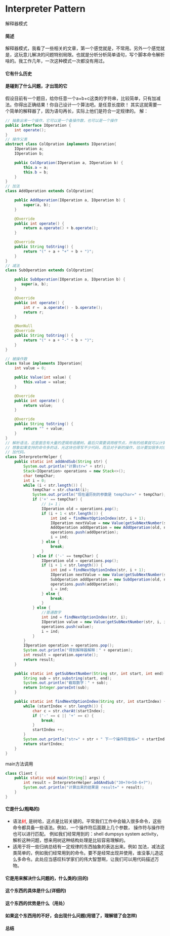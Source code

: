 # Interpreter Pattern
解释器模式
#### 简述
解释器模式，我看了一些相关的文章，第一个感觉就是，不常用。另外一个感觉就是，这玩意儿解决的问题特别局限。也就是分析分析简单语句，写个脚本命令解析啥的。我工作几年，一次这种模式一次都没有用过。

#### 它有什么历史

#### 是碰到了什么问题，才出现的它
假设目前有一个题目，给你任意一个a+b+c这类的字符串，比较简单，只有加减法。你得出正确结果！你自己设计一个算法吧。是任意长度欧！
其实这就需要一个简单的解释器了，因为语句再长，实际上他们是符合一定规律的。
解：
```java
// 抽象出来一个操作，它可以是一个备操作数，也可以是一个操作
public interface IOperation {
    int operate();
}
// 操作父类
abstract class ColOpration implements IOperation{
    IOperation a;
    IOperation b;

    public ColOpration(IOperation a, IOperation b) {
        this.a = a;
        this.b = b;
    }
}
// 加法
class AddOperation extends ColOpration{

    public AddOperation(IOperation a, IOperation b) {
        super(a, b);
    }

    @Override
    public int operate() {
        return a.operate() + b.operate();
    }

    @Override
    public String toString() {
        return "(" + a + "+" + b + ")";
    }
}
// 减法
class SubOperation extends ColOpration{

    public SubOperation(IOperation a, IOperation b) {
       super(a, b);
    }

    @Override
    public int operate() {
        int r =  a.operate() - b.operate();
        return r;
    }

    @NonNull
    @Override
    public String toString() {
        return "(" + a + "-" + b + ")";
    }
}

// 被操作数
class Value implements IOperation{
    int value = 0;

    public Value(int value) {
        this.value = value;
    }

    @Override
    public int operate() {
        return value;
    }

    @Override
    public String toString() {
        return "" + value;
    }
}
// 解析语法，这里面含有大量的逻辑用语建树。最后只需要调用根节点，所有的结果就可以计算出来了。、
// 想象如果支持的命令多的话，光这块也得写不少代码，而且对于新的操作，估计要加很多对应的类。再复杂点估计还得在老类的基础上再
// 加代码。
class InterpreterHelper {
    public static int addAndSub(String str) {
        System.out.println("计算str=" + str);
        Stack<IOperation> operations = new Stack<>();
        char tempChar;
        int i = 0;
        while (i < str.length()) {
            tempChar = str.charAt(i);
            System.out.println("现在遍历到的参数是 tempChar=" + tempChar);
            if ('+' == tempChar) {
                // i= 1；
                IOperation old = operations.pop();
                if (i + 1 < str.length()) {
                    int ind = findNextOptionIndex(str, i + 1);
                    IOperation nextValue = new Value(getSubNextNumber(str, i + 1, ind));
                    AddOperation addOperation = new AddOperation(old, nextValue);
                    operations.push(addOperation);
                    i = ind;
                } else {
                    break;
                }
            } else if ('-' == tempChar) {
                IOperation old = operations.pop();
                if (i + 1 < str.length()) {
                    int ind = findNextOptionIndex(str, i + 1);
                    IOperation nextValue = new Value(getSubNextNumber(str, i + 1, ind));
                    SubOperation addOperation = new SubOperation(old, nextValue);
                    operations.push(addOperation);
                    i = ind;
                } else {
                    break;
                }
            } else {
                //普通数字
                int ind = findNextOptionIndex(str, i);
                IOperation value = new Value(getSubNextNumber(str, i, ind));
                operations.push(value);
                i = ind;
            }
        }
        IOperation operation = operations.pop();
        System.out.println("得到解释器解释：" + operation);
        int result = operation.operate();
        return result;
    }

    public static int getSubNextNumber(String str, int start, int end) {
        String sub = str.substring(start, end);
        System.out.println("截取数字：" + sub);
        return Integer.parseInt(sub);
    }

    public static int findNextOptionIndex(String str, int startIndex) {
        while (startIndex < str.length()) {
            char c = str.charAt(startIndex);
            if ('-' == c || '+' == c) {
                break;
            }
            startIndex ++;
        }
        System.out.println("str=" + str + " 下一个操作符坐标=" + startIndex);
        return startIndex;
    }
}

```
main方法调用
```java
class Client {
    public static void main(String[] args) {
        int result = InterpreterHelper.addAndSub("30+74+50-6+7");
        System.out.println("计算出来的结果是 result=" + result);
    }
}
```
#### 它是什么(粗略的)
- 语法<font color=ff0000>树</font>, 是树哈，这点是比较关键的。平常我们工作中会输入很多命令，这些命令都具备一些语法。例如，一个操作符后面跟上几个参数， 操作符与操作符也可以进行匹配。  例如我们经常用到的：shell dumpsys system activity， 解析这种问题，想来用树这种结构处理是比较容易理解的。
- 适用于将一些归纳总结有一定规律的东西抽象的表达出来。例如   加法，减法这类简单的，例如我们经常用到的命令。要不是经常出现并使用，谁没事儿造这么多命令。此处应当感叹科学家们的伟大智慧啊，让我们可以用代码描述万物。
#### 它是用来解决什么问题的，什么类的(目的)

#### 这个东西的具体是什么(详细的)

#### 这个东西的优势是什么（用处）

#### 如果这个东西用的不好，会出现什么问题(用错了，理解错了会怎样)

#### 总结

